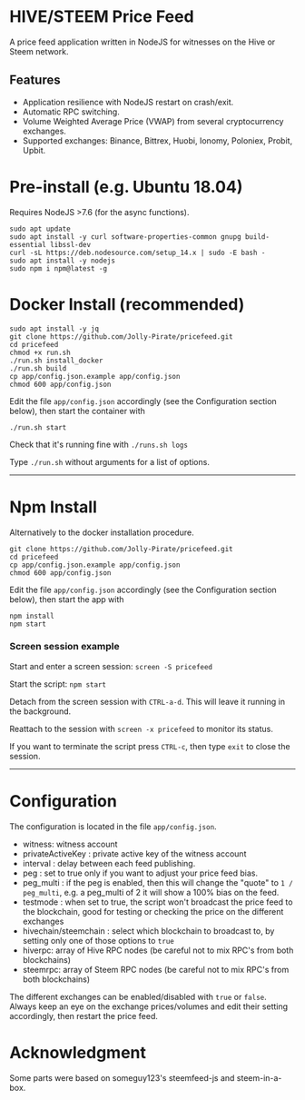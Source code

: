 # HIVE/STEEM Price Feed
A price feed application written in NodeJS for witnesses on the Hive or Steem network.

## Features
- Application resilience with NodeJS restart on crash/exit.
- Automatic RPC switching.
- Volume Weighted Average Price (VWAP) from several cryptocurrency exchanges.
- Supported exchanges: Binance, Bittrex, Huobi, Ionomy, Poloniex, Probit, Upbit.

# Pre-install (e.g. Ubuntu 18.04)
Requires NodeJS >7.6 (for the async functions).
```
sudo apt update
sudo apt install -y curl software-properties-common gnupg build-essential libssl-dev
curl -sL https://deb.nodesource.com/setup_14.x | sudo -E bash -
sudo apt install -y nodejs
sudo npm i npm@latest -g
```

# Docker Install (recommended)
```
sudo apt install -y jq
git clone https://github.com/Jolly-Pirate/pricefeed.git
cd pricefeed
chmod +x run.sh
./run.sh install_docker
./run.sh build
cp app/config.json.example app/config.json
chmod 600 app/config.json
```

Edit the file `app/config.json` accordingly (see the Configuration section below), then start the container with
```
./run.sh start
```

Check that it's running fine with `./runs.sh logs`

Type `./run.sh` without arguments for a list of options.

---

# Npm Install
Alternatively to the docker installation procedure.

```
git clone https://github.com/Jolly-Pirate/pricefeed.git
cd pricefeed
cp app/config.json.example app/config.json
chmod 600 app/config.json
```

Edit the file `app/config.json` accordingly (see the Configuration section below), then start the app with
```
npm install
npm start
```

### Screen session example
Start and enter a screen session: `screen -S pricefeed`

Start the script: `npm start`

Detach from the screen session with `CTRL-a-d`. This will leave it running in the background.

Reattach to the session with `screen -x pricefeed` to monitor its status. 

If you want to terminate the script press `CTRL-c`, then type `exit` to close the session.

---

# Configuration
The configuration is located in the file `app/config.json`.

- witness: witness account
- privateActiveKey : private active key of the witness account
- interval : delay between each feed publishing.
- peg : set to true only if you want to adjust your price feed bias.
- peg_multi : if the peg is enabled, then this will change the "quote" to `1 / peg_multi`, e.g. a peg_multi of 2 it will show a 100% bias on the feed.
- testmode : when set to true, the script won't broadcast the price feed to the blockchain, good for testing or checking the price on the different exchanges
- hivechain/steemchain : select which blockchain to broadcast to, by setting only one of those options to `true`
- hiverpc: array of Hive RPC nodes (be careful not to mix RPC's from both blockchains)
- steemrpc: array of Steem RPC nodes (be careful not to mix RPC's from both blockchains)

The different exchanges can be enabled/disabled with `true` or `false`. Always keep an eye on the exchange prices/volumes and edit their setting accordingly, then restart the price feed.

# Acknowledgment
Some parts were based on someguy123's steemfeed-js and steem-in-a-box.
